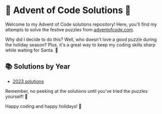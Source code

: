 # 🚀 Advent of Code Solutions 🎄

Welcome to my Advent of Code solutions repository! Here, you'll find my attempts to solve the festive puzzles from [adventofcode.com](https://adventofcode.com). 

Why did I decide to do this? Well, who doesn't love a good puzzle during the holiday season? Plus, it's a great way to keep my coding skills sharp while waiting for Santa. 🎅

## 📚 Solutions by Year

* [2023 solutions](https://github.com/rogergros/adventofcode/tree/main/2023)

Remember, no peeking at the solutions until you've tried the puzzles yourself! 🙈

Happy coding and happy holidays! 🎉